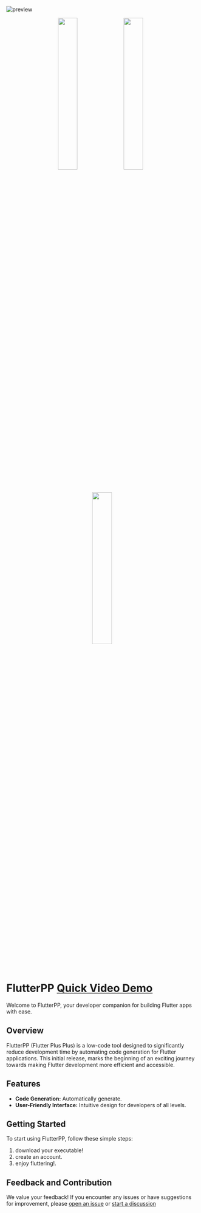 ![preview](https://github.com/moesaid/flutterpp/blob/stage/marketing/pre.png)

<p align="center">
  <a href="preview.md"><img src="https://github.com/moesaid/flutterpp/blob/stage/marketing/pre.png" width="32%" /></a>
  &nbsp;
  <a href="https://github.com/moesaid/flutterpp/releases"><img src="https://github.com/moesaid/flutterpp/blob/stage/marketing/down-mac.png" width="32%" /></a>
  &nbsp;
   <a href="https://github.com/moesaid/flutterpp/releases"><img src="https://github.com/moesaid/flutterpp/blob/stage/marketing/down-mac.png" width="32%" /></a>
</p>

# FlutterPP [Quick Video Demo](https://youtu.be/j8yr95t9LIM)

Welcome to FlutterPP, your developer companion for building Flutter apps with ease.

## Overview

FlutterPP (Flutter Plus Plus) is a low-code tool designed to significantly reduce development time by automating code generation for Flutter applications. This initial release, marks the beginning of an exciting journey towards making Flutter development more efficient and accessible.

## Features

- **Code Generation:** Automatically generate.
- **User-Friendly Interface:** Intuitive design for developers of all levels.

## Getting Started

To start using FlutterPP, follow these simple steps:

1. download your executable!
2. create an account.
3. enjoy fluttering!.

## Feedback and Contribution

We value your feedback! If you encounter any issues or have suggestions for improvement, please [open an issue](https://github.com/moesaid/flutterpp/issues) or [start a discussion](https://github.com/moesaid/flutterpp/discussions)
